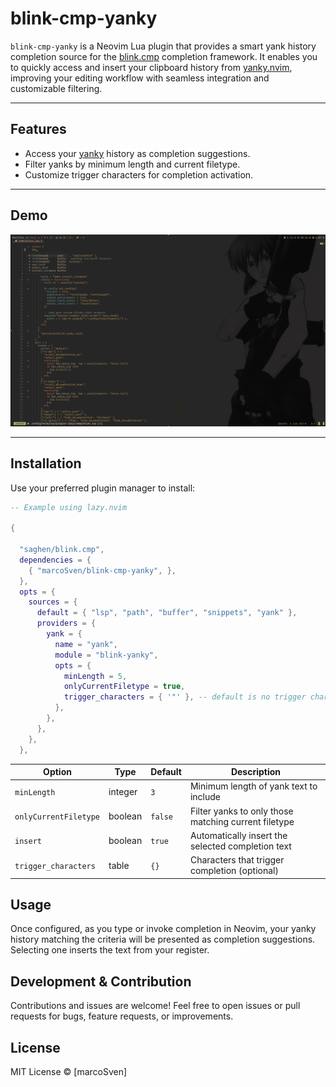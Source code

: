 # blink-cmp-yanky

`blink-cmp-yanky` is a Neovim Lua plugin that provides a smart yank history completion source for the [blink.cmp](https://github.com/blink-cmp/blink-cmp) completion framework. It enables you to quickly access and insert your clipboard history from [yanky.nvim](https://github.com/gbprod/yanky.nvim), improving your editing workflow with seamless integration and customizable filtering.

---

## Features

- Access your [yanky](https://github.com/gbprod/yanky.nvim) history as completion suggestions.
- Filter yanks by minimum length and current filetype.
- Customize trigger characters for completion activation.

---

## Demo

[![Demo Video](assets/blink-yanky-demo.png)](https://github.com/user-attachments/assets/aa4da972-21e1-4368-958c-6f27777fa3d9)

---

## Installation

Use your preferred plugin manager to install:

```lua
-- Example using lazy.nvim

{

  "saghen/blink.cmp",
  dependencies = {
    { "marcoSven/blink-cmp-yanky", },
  },
  opts = {
    sources = {
      default = { "lsp", "path", "buffer", "snippets", "yank" },
      providers = {
        yank = {
          name = "yank",
          module = "blink-yanky",
          opts = {
            minLength = 5,
            onlyCurrentFiletype = true,
            trigger_characters = { '"' }, -- default is no trigger character
          },
        },
      },
    },
  },

```


| Option                | Type    | Default | Description                                          |
| --------------------- | ------- | ------- | ---------------------------------------------------- |
| `minLength`           | integer | `3`     | Minimum length of yank text to include               |
| `onlyCurrentFiletype` | boolean | `false` | Filter yanks to only those matching current filetype |
| `insert`              | boolean | `true`  | Automatically insert the selected completion text    |
| `trigger_characters`  | table   | `{}`    | Characters that trigger completion (optional)        |


## Usage

Once configured, as you type or invoke completion in Neovim, your yanky history matching the criteria will be presented as completion suggestions. Selecting one inserts the text from your register.

## Development & Contribution

Contributions and issues are welcome! Feel free to open issues or pull requests for bugs, feature requests, or improvements.

## License

MIT License © [marcoSven]
